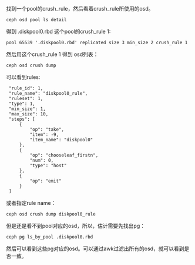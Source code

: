 找到一个pool的crush_rule，然后看着crush_rule所使用的osd。
```
ceph osd pool ls detail
```
得到 .diskpool0.rbd 这个pool的crush_rule 1:
```
pool 65539 '.diskpool0.rbd' replicated size 3 min_size 2 crush_rule 1 
```
然后用这个crush_rule 1 得到 osd列表：
```
ceph osd crush dump
```
可以看到rules:
```
 "rule_id": 1,
 "rule_name": "diskpool0_rule",
 "ruleset": 1,
 "type": 1,
 "min_size": 1,
 "max_size": 10,
 "steps": [
     {
         "op": "take",
         "item": -9,
         "item_name": "diskpool0"
     },
     {
         "op": "chooseleaf_firstn",
         "num": 0,
         "type": "host"
     },
     {
         "op": "emit"
     }
 ]
```
或者指定rule name：
```
ceph osd crush dump diskpool0_rule
```
但是还是看不到pool对应的osd，所以，估计需要先找出pg：
```
ceph pg ls_by_pool .diskpool0.rbd
```
然后可以看到这些pg对应的osd。可以通过awk过滤出所有的osd，就可以看到是否一致。
